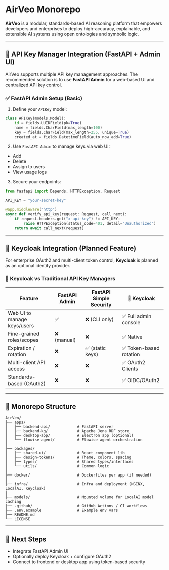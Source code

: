 # AirVeo Monorepo

**AirVeo** is a modular, standards-based AI reasoning platform that empowers developers and enterprises to deploy high-accuracy, explainable, and extensible AI systems using open ontologies and symbolic logic.

---

## 🔐 API Key Manager Integration (FastAPI + Admin UI)

AirVeo supports multiple API key management approaches. The recommended solution is to use **FastAPI Admin** for a web-based UI and centralized API key control.

### ✅ FastAPI Admin Setup (Basic)

1. Define your `APIKey` model:
```python
class APIKey(models.Model):
    id = fields.UUIDField(pk=True)
    name = fields.CharField(max_length=100)
    key = fields.CharField(max_length=255, unique=True)
    created_at = fields.DatetimeField(auto_now_add=True)
```

2. Use `FastAPI Admin` to manage keys via web UI:
- Add
- Delete
- Assign to users
- View usage logs

3. Secure your endpoints:
```python
from fastapi import Depends, HTTPException, Request

API_KEY = "your-secret-key"

@app.middleware("http")
async def verify_api_key(request: Request, call_next):
    if request.headers.get("x-api-key") != API_KEY:
        raise HTTPException(status_code=401, detail="Unauthorized")
    return await call_next(request)
```

---

## 🧠 Keycloak Integration (Planned Feature)

For enterprise OAuth2 and multi-client token control, **Keycloak** is planned as an optional identity provider.

### 🔐 Keycloak vs Traditional API Key Managers

| Feature                        | FastAPI Admin | FastAPI Simple Security | 🔐 Keycloak |
|-------------------------------|----------------|---------------------------|-------------|
| Web UI to manage keys/users   | ✅              | ❌ (CLI only)              | ✅ Full admin console |
| Fine-grained roles/scopes     | ❌ (manual)     | ❌                        | ✅ Native |
| Expiration / rotation         | ❌             | ✅ (static keys)           | ✅ Token-based rotation |
| Multi-client API access       | ❌             | ❌                        | ✅ OAuth2 Clients |
| Standards-based (OAuth2)      | ❌             | ❌                        | ✅ OIDC/OAuth2 |

---

## 📁 Monorepo Structure

```
AirVeo/
├── apps/
│   ├── backend-api/            # FastAPI server
│   ├── backend-kg/             # Apache Jena RDF store
│   ├── desktop-app/            # Electron app (optional)
│   └── flowise-agent/          # Flowise agent orchestration
│
├── packages/
│   ├── shared-ui/              # React component lib
│   ├── design-tokens/          # Theme, colors, spacing
│   ├── types/                  # Shared types/interfaces
│   └── utils/                  # Common logic
│
├── docker/                     # Dockerfiles per app (if needed)
│
├── infra/                      # Infra and deployment (NGINX, LocalAI, Keycloak)
│
├── models/                     # Mounted volume for LocalAI model caching
├── .github/                    # GitHub Actions / CI workflows
├── .env.example                # Example env vars
├── README.md
└── LICENSE
```

---

## 🚀 Next Steps

- Integrate FastAPI Admin UI
- Optionally deploy Keycloak + configure OAuth2
- Connect to frontend or desktop app using token-based security
